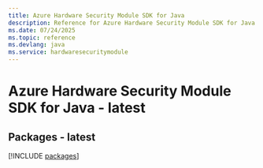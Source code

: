 ```yaml
---
title: Azure Hardware Security Module SDK for Java
description: Reference for Azure Hardware Security Module SDK for Java
ms.date: 07/24/2025
ms.topic: reference
ms.devlang: java
ms.service: hardwaresecuritymodule
---
```

# Azure Hardware Security Module SDK for Java - latest
## Packages - latest
[!INCLUDE [packages](hardware-security-module-index.md)]